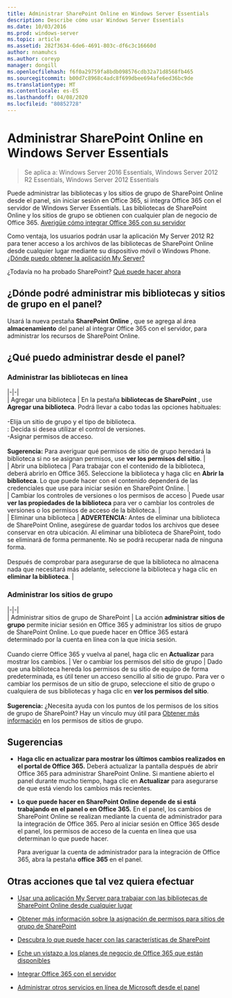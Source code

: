 ```yaml
---
title: Administrar SharePoint Online en Windows Server Essentials
description: Describe cómo usar Windows Server Essentials
ms.date: 10/03/2016
ms.prod: windows-server
ms.topic: article
ms.assetid: 282f3634-6de6-4691-803c-df6c3c16660d
author: nnamuhcs
ms.author: coreyp
manager: dongill
ms.openlocfilehash: f6f0a29759fa8bdb098576cdb32a71d8568fb465
ms.sourcegitcommit: b00d7c8968c4adc8f699dbee694afe6ed36bc9de
ms.translationtype: MT
ms.contentlocale: es-ES
ms.lasthandoff: 04/08/2020
ms.locfileid: "80852728"
---
```

# <a name="manage-sharepoint-online-in-windows-server-essentials"></a>Administrar SharePoint Online en Windows Server Essentials

>Se aplica a: Windows Server 2016 Essentials, Windows Server 2012 R2 Essentials, Windows Server 2012 Essentials

Puede administrar las bibliotecas y los sitios de grupo de SharePoint Online desde el panel, sin iniciar sesión en Office 365, si integra Office 365 con el servidor de Windows Server Essentials. Las bibliotecas de SharePoint Online y los sitios de grupo se obtienen con cualquier plan de negocio de Office 365. [Averigüe cómo integrar Office 365 con su servidor](Manage-Office-365-in-Windows-Server-Essentials.md)  
  
 Como ventaja, los usuarios podrán usar la aplicación My Server 2012 R2 para tener acceso a los archivos de las bibliotecas de SharePoint Online desde cualquier lugar mediante su dispositivo móvil o Windows Phone. [¿Dónde puedo obtener la aplicación My Server?](../use/Use-the-My-Server-App-to-Connect-to-Windows-Server-Essentials.md)  
  
 ¿Todavía no ha probado SharePoint? [Qué puede hacer ahora](https://office.microsoft.com/office365-sharepoint-online-enterprise-help/get-started-with-sharepoint-2013-HA102772778.aspx)  
  
## <a name="where-on-the-dashboard-will-i-manage-my-libraries-and-team-sites"></a>¿Dónde podré administrar mis bibliotecas y sitios de grupo en el panel?  
 Usará la nueva pestaña **SharePoint Online** , que se agrega al área **almacenamiento** del panel al integrar Office 365 con el servidor, para administrar los recursos de SharePoint Online.  

  
## <a name="what-can-i-manage-from-the-dashboard"></a>¿Qué puedo administrar desde el panel?  
  
### <a name="manage-your-online-libraries"></a>Administrar las bibliotecas en línea  
   
|-|-|  
| Agregar una biblioteca | En la pestaña **bibliotecas de SharePoint** , use **Agregar una biblioteca**. Podrá llevar a cabo todas las opciones habituales:<br /><br /> -Elija un sitio de grupo y el tipo de biblioteca.<br />: Decida si desea utilizar el control de versiones.<br />-Asignar permisos de acceso.<br /><br /> **Sugerencia:** Para averiguar qué permisos de sitio de grupo heredará la biblioteca si no se asignan permisos, use **ver los permisos del sitio**. |  
| Abrir una biblioteca | Para trabajar con el contenido de la biblioteca, deberá abrirlo en Office 365. Seleccione la biblioteca y haga clic en **Abrir la biblioteca**. Lo que puede hacer con el contenido dependerá de las credenciales que use para iniciar sesión en SharePoint Online. |  
| Cambiar los controles de versiones o los permisos de acceso | Puede usar **ver las propiedades de la biblioteca** para ver o cambiar los controles de versiones o los permisos de acceso de la biblioteca. |  
| Eliminar una biblioteca | **ADVERTENCIA:** Antes de eliminar una biblioteca de SharePoint Online, asegúrese de guardar todos los archivos que desee conservar en otra ubicación. Al eliminar una biblioteca de SharePoint, todo se eliminará de forma permanente. No se podrá recuperar nada de ninguna forma.<br /><br /> Después de comprobar para asegurarse de que la biblioteca no almacena nada que necesitará más adelante, seleccione la biblioteca y haga clic en **eliminar la biblioteca**. |  
  
### <a name="manage-your-team-sites"></a>Administrar los sitios de grupo  
 
|-|-|  
| Administrar sitios de grupo de SharePoint | La acción **administrar sitios de grupo** permite iniciar sesión en Office 365 y administrar los sitios de grupo de SharePoint Online. Lo que puede hacer en Office 365 estará determinado por la cuenta en línea con la que inicia sesión.<br /><br /> Cuando cierre Office 365 y vuelva al panel, haga clic en **Actualizar** para mostrar los cambios. | Ver o cambiar los permisos del sitio de grupo | Dado que una biblioteca hereda los permisos de su sitio de equipo de forma predeterminada, es útil tener un acceso sencillo al sitio de grupo. Para ver o cambiar los permisos de un sitio de grupo, seleccione el sitio de grupo o cualquiera de sus bibliotecas y haga clic en **ver los permisos del sitio**.<br /><br /> **Sugerencia:** ¿Necesita ayuda con los puntos de los permisos de los sitios de grupo de SharePoint? Hay un vínculo muy útil para [Obtener más información](https://office.microsoft.com/office365-sharepoint-online-enterprise-help/introduction-control-user-access-with-permissions-HA102771919.aspx?CTT=5&origin=HA102771924) en los permisos de sitios de grupo.  
  
## <a name="tips"></a>Sugerencias  
  
-   **Haga clic en actualizar para mostrar los últimos cambios realizados en el portal de Office 365.** Deberá actualizar la pantalla después de abrir Office 365 para administrar SharePoint Online. Si mantiene abierto el panel durante mucho tiempo, haga clic en **Actualizar** para asegurarse de que está viendo los cambios más recientes.  
  
-   **Lo que puede hacer en SharePoint Online depende de si está trabajando en el panel o en Office 365.** En el panel, los cambios de SharePoint Online se realizan mediante la cuenta de administrador para la integración de Office 365. Pero al iniciar sesión en Office 365 desde el panel, los permisos de acceso de la cuenta en línea que usa determinan lo que puede hacer.  
  
     Para averiguar la cuenta de administrador para la integración de Office 365, abra la pestaña **office 365** en el panel.  
  
## <a name="other-things-you-might-want-to-do"></a>Otras acciones que tal vez quiera efectuar  
  
-   [Usar una aplicación My Server para trabajar con las bibliotecas de SharePoint Online desde cualquier lugar](../use/Use-the-My-Server-App-to-Connect-to-Windows-Server-Essentials.md)  
  
-   [Obtener más información sobre la asignación de permisos para sitios de grupo de SharePoint](https://office.microsoft.com/office365-sharepoint-online-enterprise-help/introduction-control-user-access-with-permissions-HA102771919.aspx?CTT=5&origin=HA102771924)  
  
-   [Descubra lo que puede hacer con las características de SharePoint](https://office.microsoft.com/office365-sharepoint-online-enterprise-help/get-started-with-sharepoint-2013-HA102772778.aspx)  
  
-   [Eche un vistazo a los planes de negocio de Office 365 que están disponibles](https://office.microsoft.com/business/compare-office-365-for-business-plans-FX102918419.aspx?CR_CC=200061904&WT.srch=1&WT.mc_ID=PS_bing_O365Comm_what-is-office-365-for_Text)  
  
-   [Integrar Office 365 con el servidor](Manage-Office-365-in-Windows-Server-Essentials.md)  
  
-   [Administrar otros servicios en línea de Microsoft desde el panel](Manage-Microsoft-Online-Services-in-Windows-Server-Essentials.md)
